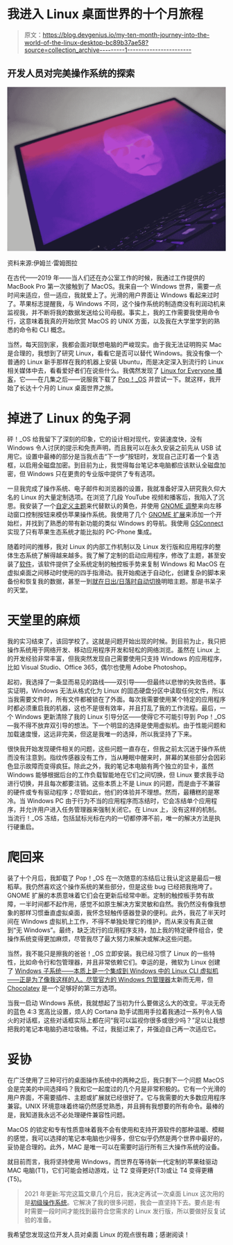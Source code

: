 # 我进入 Linux 桌面世界的十个月旅程

> 原文：<https://blog.devgenius.io/my-ten-month-journey-into-the-world-of-the-linux-desktop-bc89b37ae58?source=collection_archive---------1----------------------->

## 开发人员对完美操作系统的探索

![](img/798223268cab924ce947376cb0034b90.png)

资料来源:伊姆兰·雷姆图拉

在古代——2019 年——当人们还在办公室工作的时候，我通过工作提供的 MacBook Pro 第一次接触到了 MacOS。我来自一个 Windows 世界，需要一点时间来适应，但一适应，我就爱上了。光滑的用户界面让 Windows 看起来过时了。苹果标志提醒我，与 Windows 不同，这个操作系统的制造商没有利润动机来监视我，并不断将我的数据发送给公司母舰。事实上，我的工作需要我使用命令行，这意味着我真的开始欣赏 MacOS 的 UNIX 方面，以及我在大学里学到的熟悉的命令和 CLI 概念。

当然，每天回到家，我都会面对联想电脑的严峻现实。由于我无法证明购买 Mac 是合理的，我想到了研究 Linux，看看它是否可以替代 Windows。我没有像一个普通的 Linux 新手那样在我的机器上安装 Ubuntu，而是决定深入到流行的 Linux 相关媒体中去，看看爱好者们在说些什么。我偶然发现了 [Linux for Everyone 播客](https://www.stitcher.com/podcast/linux-for-everyone)，它——在几集之后——说服我下载了 [Pop！_OS](https://pop.system76.com/) 并尝试一下。就这样，我开始了长达十个月的 Linux 桌面世界之旅。

# 掉进了 Linux 的兔子洞

砰！_OS 给我留下了深刻的印象，它的设计相对现代，安装速度快，没有 Windows 令人讨厌的提示和免责声明，而且我可以在永久安装之前先从 USB 试用它。设置中最棒的部分是当我点击“下一步”按钮时，发现自己正盯着一个复选框，以启用全磁盘加密。到目前为止，我觉得每台笔记本电脑都应该默认全磁盘加密，但 Windows 只在更贵的专业版中提供了专有选项。

一旦我完成了操作系统、电子邮件和浏览器的设置，我就准备好深入研究我久仰大名的 Linux 的大量定制选项。在浏览了几段 YouTube 视频和播客后，我陷入了沉思。我安装了一个[自定义主题](https://www.gnome-look.org/browse/cat/135/order/latest/)来代替默认的黄色，并使用 [GNOME 调整](https://wiki.gnome.org/Apps/Tweaks)来向左移动窗口控制按钮来模仿苹果操作系统。我使用了几个 [GNOME 扩展](https://extensions.gnome.org/)来添加一个开始栏，并找到了熟悉的带有新功能的类似 Windows 的导航。我使用 [GSConnect](https://extensions.gnome.org/extension/1319/gsconnect/) 实现了只有苹果生态系统才能比拟的 PC-Phone 集成。

随着时间的推移，我对 Linux 的内部工作机制以及 Linux 发行版和应用程序的整体生态系统了解得越来越多。我了解了定制的启动应用程序，修改了主题，甚至安装了[软件](https://github.com/Hikari9/comfortable-swipe)，该软件提供了全系统定制的触控板手势来复制 Windows 和 MacOS 在虚拟桌面之间移动时使用的四手指滑动。我开始痴迷于自动化，创建复杂的脚本来备份和恢复我的数据，甚至一到[就在日出/日落时自动切换](https://github.com/ImranR98/Lux)明暗主题。那是书呆子的天堂。

# 天堂里的麻烦

我的实习结束了，该回学校了。这就是问题开始出现的时候。到目前为止，我只把操作系统用于网络开发、移动应用程序开发和轻松的网络浏览。虽然在 Linux 上的开发经验非常丰富，但我突然发现自己需要使用只支持 Windows 的应用程序，比如 Visual Studio、Office 365，偶尔也使用 Adobe Photoshop。

起初，我选择了一条显而易见的路线——双引导——但最终以悲惨的失败告终。事实证明，Windows 无法从格式化为 Linux 的固态硬盘分区中读取任何文件，所以当我需要文件时，所有文件都被锁在了外面。每次我需要使用某个特定的应用程序时都必须重启我的机器，这也不是很有效率，并且打乱了我的工作流程。最后，一个 Windows 更新清除了我的 Linux 引导分区——使得它不可能引导到 Pop！_OS —我不得不放弃双引导的想法。下一个明显的选择是使用虚拟机。由于性能问题和加载速度慢，这远非完美，但这是我唯一的选择，所以我坚持了下来。

很快我开始发现硬件相关的问题，这些问题一直存在，但我之前太沉迷于操作系统而没有注意到。指纹传感器没有工作，当从睡眠中醒来时，屏幕的某些部分会因彩色显示故障而变得疯狂。除此之外，我的笔记本电脑有两个独立的显卡，虽然 Windows 能够根据后台的工作负载智能地在它们之间切换，但 Linux 要求我手动进行切换，并且每次都要注销。这些本质上不是 Linux 的问题，而是由于不兼容的硬件或专有驱动程序；尽管如此，他们的体验并不理想。然而，最糟糕的是寒冷。当 Windows PC 由于行为不当的应用程序而冻结时，它会冻结单个应用程序，并允许用户进入任务管理器来强制关闭它。在 Linux 上，没有这样的机制。当流行！_OS 冻结，包括鼠标光标在内的一切都停滞不前，唯一的解决方法是执行硬重启。

# 爬回来

装了十个月后，我卸载了 Pop！_OS 在一次随意的冻结后让我认定这是最后一根稻草。我仍然喜欢这个操作系统的某些部分，但是这些 bug 已经把我拖垮了。GNOME 扩展的本质意味着它们会在更新后经常中断。定制的触控板手势有故障，一半时间都不起作用，感觉不如原生解决方案灵敏和自然。我仍然没有像我想象的那样习惯垂直虚拟桌面，我怀念轻触传感器登录的便利。此外，我花了半天时间在 Windows 虚拟机上工作，不得不单独处理它的维护，而从来没有真正做到“无 Windows”。最终，缺乏流行的应用程序支持，加上我的特定硬件组合，使操作系统变得更加麻烦，尽管我尽了最大努力来解决或解决这些问题。

当然，我不能只是擦我的爸爸！_OS 立即安装。我已经习惯了 Linux 的一些特性，比如命令行和包管理器，并且非常依赖它们。幸运的是，微软为 Linux 创建了 [Windows 子系统——本质上是一个集成到 Windows 中的 Linux CLI 虚拟机——正是为了像我这样的人。尽管](https://docs.microsoft.com/en-us/windows/wsl/install-win10)[官方的 Windows 包管理器](https://docs.microsoft.com/en-us/windows/package-manager/)太新而无用，但 [Chocolatey](https://chocolatey.org/) 是一个足够好的第三方选项。

当我一启动 Windows 系统，我就想起了当初为什么要做这么大的改变。平淡无奇的蓝色 4:3 宽高比设置，烦人的 Cortana 助手试图用手拉着我通过一系列令人恼火的对话框，这些对话框实际上都在问“我可以监视你很多或很少吗？”足以让我想把我的笔记本电脑扔进垃圾桶。不过，我挺过来了，并强迫自己再一次适应它。

# 妥协

在广泛使用了三种可行的桌面操作系统中的两种之后，我只剩下一个问题 MacOS 会是完美的中间选择吗？我和它一起度过的几个月是非常积极的。它有一个光滑的用户界面，不需要插件、主题或扩展就已经很好了。它与我需要的大多数应用程序兼容。UNIX 环境意味着终端仍然感觉熟悉，并且拥有我想要的所有命令。最棒的是，我知道我永远不必处理硬件兼容性问题。

MacOS 的锁定和专有性质意味着我不会有使用和支持开源软件的那种温暖、模糊的感觉，我可以选择的笔记本电脑也少得多，但它似乎仍然是两个世界中最好的，妥协是合理的。此外，MAC 是唯一可以在需要时运行所有三大操作系统的设备。

就目前而言，我将坚持使用 Windows，而世界在等待新一代定制的苹果硅驱动 MAC 电脑(T1)，它们可能会撼动游戏，让 T2 变得更好(T3)或让 T4 变得更糟(T5)。

> 2021 年更新:写完这篇文章几个月后，我决定再试一次桌面 Linux 这次用的是[初级操作系统](https://elementary.io/)。它解决了我的很多问题，我会一直坚持下去。要点是:有时需要一段时间才能找到最符合您需求的 Linux 发行版，所以要做好反复试验的准备。

我希望您发现这位开发人员对桌面 Linux 的观点很有趣；感谢阅读！